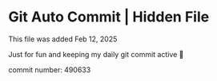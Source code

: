 # Git Auto Commit | Hidden File

This file was added Feb 12, 2025

Just for fun and keeping my daily git commit active 🤪

commit number: 490633
